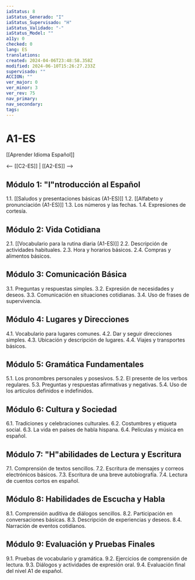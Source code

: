 ```yaml
---
iaStatus: 8
iaStatus_Generado: "I"
iaStatus_Supervisado: "H"
iaStatus_Validado: "-"
iaStatus_Model: ""
a11y: 0
checked: 0
lang: ES
translations: 
created: 2024-04-06T23:48:58.358Z
modified: 2024-06-10T15:26:27.233Z
supervisado: ""
ACCION: ""
ver_major: 0
ver_minor: 3
ver_rev: 75
nav_primary: 
nav_secondary: 
tags:
---
```

# A1-ES

[[Aprender Idioma Español]]

<-- [[C2-ES]] | [[A2-ES]] --> 

## Módulo 1: "I"ntroducción al Español

1.1. [[Saludos y presentaciones básicas (A1-ES)]]
1.2. [[Alfabeto y pronunciación (A1-ES)]]
1.3. Los números y las fechas.
1.4. Expresiones de cortesía.

## Módulo 2: Vida Cotidiana

2.1. [[Vocabulario para la rutina diaria (A1-ES)]]
2.2. Descripción de actividades habituales.
2.3. Hora y horarios básicos.
2.4. Compras y alimentos básicos.

## Módulo 3: Comunicación Básica

3.1. Preguntas y respuestas simples.
3.2. Expresión de necesidades y deseos.
3.3. Comunicación en situaciones cotidianas.
3.4. Uso de frases de supervivencia.

## Módulo 4: Lugares y Direcciones

4.1. Vocabulario para lugares comunes.
4.2. Dar y seguir direcciones simples.
4.3. Ubicación y descripción de lugares.
4.4. Viajes y transportes básicos.

## Módulo 5: Gramática Fundamentales

5.1. Los pronombres personales y posesivos.
5.2. El presente de los verbos regulares.
5.3. Preguntas y respuestas afirmativas y negativas.
5.4. Uso de los artículos definidos e indefinidos.

## Módulo 6: Cultura y Sociedad

6.1. Tradiciones y celebraciones culturales.
6.2. Costumbres y etiqueta social.
6.3. La vida en países de habla hispana.
6.4. Películas y música en español.

## Módulo 7: "H"abilidades de Lectura y Escritura

7.1. Comprensión de textos sencillos.
7.2. Escritura de mensajes y correos electrónicos básicos.
7.3. Escritura de una breve autobiografía.
7.4. Lectura de cuentos cortos en español.

## Módulo 8: Habilidades de Escucha y Habla

8.1. Comprensión auditiva de diálogos sencillos.
8.2. Participación en conversaciones básicas.
8.3. Descripción de experiencias y deseos.
8.4. Narración de eventos cotidianos.

## Módulo 9: Evaluación y Pruebas Finales

9.1. Pruebas de vocabulario y gramática.
9.2. Ejercicios de comprensión de lectura.
9.3. Diálogos y actividades de expresión oral.
9.4. Evaluación final del nivel A1 de español.

